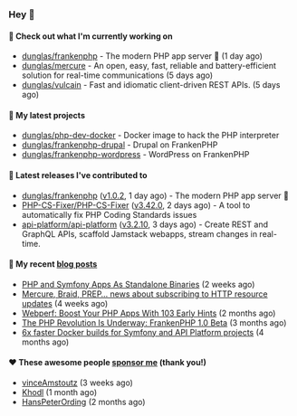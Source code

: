 ### Hey 👋

#### 👷 Check out what I'm currently working on

- [dunglas/frankenphp](https://github.com/dunglas/frankenphp) - The modern PHP app server 🧟 (1 day ago)
- [dunglas/mercure](https://github.com/dunglas/mercure) - An open, easy, fast, reliable and battery-efficient solution for real-time communications (5 days ago)
- [dunglas/vulcain](https://github.com/dunglas/vulcain) - Fast and idiomatic client-driven REST APIs. (5 days ago)

#### 🌱 My latest projects

- [dunglas/php-dev-docker](https://github.com/dunglas/php-dev-docker) - Docker image to hack the PHP interpreter
- [dunglas/frankenphp-drupal](https://github.com/dunglas/frankenphp-drupal) - Drupal on FrankenPHP
- [dunglas/frankenphp-wordpress](https://github.com/dunglas/frankenphp-wordpress) - WordPress on FrankenPHP

#### 🔭 Latest releases I've contributed to

- [dunglas/frankenphp](https://github.com/dunglas/frankenphp) ([v1.0.2](https://github.com/dunglas/frankenphp/releases/tag/v1.0.2), 1 day ago) - The modern PHP app server 🧟
- [PHP-CS-Fixer/PHP-CS-Fixer](https://github.com/PHP-CS-Fixer/PHP-CS-Fixer) ([v3.42.0](https://github.com/PHP-CS-Fixer/PHP-CS-Fixer/releases/tag/v3.42.0), 2 days ago) - A tool to automatically fix PHP Coding Standards issues
- [api-platform/api-platform](https://github.com/api-platform/api-platform) ([v3.2.10](https://github.com/api-platform/api-platform/releases/tag/v3.2.10), 3 days ago) - Create REST and GraphQL APIs, scaffold Jamstack webapps, stream changes in real-time.

#### 📜 My recent [blog posts](https://dunglas.fr)

- [PHP and Symfony Apps As Standalone Binaries](https://dunglas.dev/2023/12/php-and-symfony-apps-as-standalone-binaries/) (2 weeks ago)
- [Mercure, Braid, PREP… news about subscribing to HTTP resource updates](https://dunglas.dev/2023/11/mercure-braid-prep-news-about-subscribing-to-http-resource-updates/) (4 weeks ago)
- [Webperf: Boost Your PHP Apps With 103 Early Hints](https://dunglas.dev/2023/10/webperf-boost-your-php-apps-with-103-early-hints/) (2 months ago)
- [The PHP Revolution Is Underway: FrankenPHP 1.0 Beta](https://dunglas.dev/2023/09/the-php-revolution-is-underway-frankenphp-1-0-beta/) (3 months ago)
- [6x faster Docker builds for Symfony and API Platform projects](https://dunglas.dev/2023/08/6x-faster-docker-builds-for-symfony-and-api-platform-projects/) (4 months ago)

#### ❤️ These awesome people [sponsor me](https://github.com/sponsors/dunglas) (thank you!)

- [vinceAmstoutz](https://github.com/vinceAmstoutz) (3 weeks ago)
- [Khodl](https://github.com/Khodl) (1 month ago)
- [HansPeterOrding](https://github.com/HansPeterOrding) (2 months ago)
